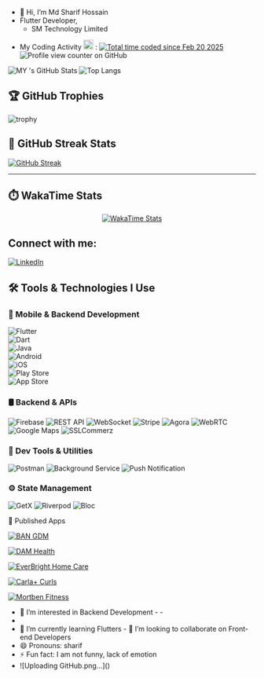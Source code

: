 - 👋 Hi, I’m Md Sharif Hossain
- Flutter Developer,
   - SM Technology Limited
 


<!-- Profile cards with glow effect -->
 - My Coding Activity <img src="https://wakatime.com/static/img/wakatime.svg" width="20"/> : <a href="https://wakatime.com/@3f9a3bdf-75e2-4d23-9fc1-9cdff6838370"><img src="https://wakatime.com/badge/user/3f9a3bdf-75e2-4d23-9fc1-9cdff6838370.svg" alt="Total time coded since Feb 20 2025" /></a>
 ![Profile view counter on GitHub](https://komarev.com/ghpvc/?username=sharifdujee)

![MY 's GitHub Stats](https://github-readme-stats.vercel.app/api?username=sharifdujee&show_icons=true&theme=radical)
![Top Langs](https://github-readme-stats.vercel.app/api/top-langs/?username=sharifdujee&layout=compact&theme=radical)
## 🏆 GitHub Trophies  
![trophy](https://github-profile-trophy.vercel.app/?username=sharifdujee&theme=onedark) 

## 🚀 GitHub Streak Stats  
[![GitHub Streak](https://github-readme-streak-stats.herokuapp.com?user=sharifdujee&theme=tokyonight)](https://git.io/streak-stats)

---

## ⏱️ WakaTime Stats

<p align="center">
  <a href="https://wakatime.com/@10f79aeb-aa65-46c5-a8cc-cf668bb03b28">
    <img src="https://github-readme-stats.vercel.app/api/wakatime?username=sharif_dev&layout=compact&theme=tokyonight" alt="WakaTime Stats" />
  </a>
</p>


## Connect with me: 
[![LinkedIn](https://img.shields.io/badge/LinkedIn-blue?logo=linkedin&logoColor=white)](https://www.linkedin.com/in/md-sharif-hossain-5724161aa/) 
## 🛠️ Tools & Technologies I Use

### 🚀 Mobile & Backend Development
![Flutter](https://img.shields.io/badge/Flutter-02569B?style=for-the-badge&logo=flutter&logoColor=white)  
![Dart](https://img.shields.io/badge/Dart-0175C2?style=for-the-badge&logo=dart&logoColor=white)  
![Java](https://img.shields.io/badge/Java-ED8B00?style=for-the-badge&logo=java&logoColor=white)  
![Android](https://img.shields.io/badge/Android-3DDC84?style=for-the-badge&logo=android&logoColor=white)  
![iOS](https://img.shields.io/badge/iOS-000000?style=for-the-badge&logo=apple&logoColor=white)  
![Play Store](https://img.shields.io/badge/Play%20Store-Android-3DDC84?style=for-the-badge&logo=google-play&logoColor=white)  
![App Store](https://img.shields.io/badge/App%20Store-iOS-000000?style=for-the-badge&logo=apple&logoColor=white)
 

### 🛢️ Backend & APIs
![Firebase](https://img.shields.io/badge/Firebase-FFCA28?style=for-the-badge&logo=firebase&logoColor=black) 
![REST API](https://img.shields.io/badge/REST%20API-02569B?style=for-the-badge&logo=swagger&logoColor=white) 
![WebSocket](https://img.shields.io/badge/WebSocket-010101?style=for-the-badge&logo=socket.io&logoColor=white) 
![Stripe](https://img.shields.io/badge/Stripe-008CDD?style=for-the-badge&logo=stripe&logoColor=white) 
![Agora](https://img.shields.io/badge/Agora-099DFD?style=for-the-badge&logo=agora&logoColor=white) 
![WebRTC](https://img.shields.io/badge/WebRTC-333333?style=for-the-badge&logo=webrtc&logoColor=white) 
![Google Maps](https://img.shields.io/badge/Google%20Maps-4285F4?style=for-the-badge&logo=googlemaps&logoColor=white) 
![SSLCommerz](https://img.shields.io/badge/SSLCommerz-005BAC?style=for-the-badge&logo=ssl&logoColor=white)

### 🧰 Dev Tools & Utilities
![Postman](https://img.shields.io/badge/Postman-FF6C37?style=for-the-badge&logo=postman&logoColor=white) 
![Background Service](https://img.shields.io/badge/Background%20Service-6A1B9A?style=for-the-badge&logo=android&logoColor=white) 
![Push Notification](https://img.shields.io/badge/Push%20Notification-FF5722?style=for-the-badge&logo=googlefirebase&logoColor=white)

### ⚙️ State Management
![GetX](https://img.shields.io/badge/GetX-DD25AF?style=for-the-badge&logo=flutter&logoColor=white) 
![Riverpod](https://img.shields.io/badge/Riverpod-0B8E5F?style=for-the-badge&logo=riverpod&logoColor=white) 
![Bloc](https://img.shields.io/badge/Bloc-3985F4?style=for-the-badge&logo=flutter&logoColor=white)

📲 Published Apps

[![BAN GDM](https://img.shields.io/badge/BAN%20GDM-Play%20Store-3DDC84?style=for-the-badge&logo=google-play&logoColor=white)](https://play.google.com/store/apps/details?id=co.logicaltriangle.mhealth&pcampaignid=web_share)

[![DAM Health](https://img.shields.io/badge/DAM%20Health-Play%20Store-3DDC84?style=for-the-badge&logo=google-play&logoColor=white)](https://play.google.com/store/apps/details?id=mia.dam.damhealth&pcampaignid=web_share)

[![EverBright Home Care](https://img.shields.io/badge/EverBright%20Home%20Care-Play%20Store-3DDC84?style=for-the-badge&logo=google-play&logoColor=white)](https://play.google.com/store/apps/details?id=com.everbrighthomecare.contract.app&pcampaignid=web_share)

[![Carla+ Curls](https://img.shields.io/badge/Carla%2B%20Curls-Play%20Store-3DDC84?style=for-the-badge&logo=google-play&logoColor=white)](https://play.google.com/store/apps/details?id=com.carlaplus.curls&pcampaignid=web_share)

[![Mortben Fitness](https://img.shields.io/badge/Mortben%20Fitness-App%20Store-000000?style=for-the-badge&logo=apple&logoColor=white)](https://apps.apple.com/app/mortben-fitness/id6749269323)


- 👀 I’m interested in Backend Development - -
-
-   🌱 I’m currently learning Flutters - 💞️ I’m looking to collaborate on Front-end Developers
   - 😄 Pronouns: sharif
 - ⚡ Fun fact: I am not funny, lack of emotion
-  <!--- sharifdujee/sharifdujee is a ✨ special ✨ repository because its README.md (this file) appears on your GitHub profile. You can click the Preview link to take a look at your changes. ---> ![Uploading GitHub.png…]()
